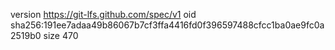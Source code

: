 version https://git-lfs.github.com/spec/v1
oid sha256:191ee7adaa49b86067b7cf3ffa4416fd0f396597488cfcc1ba0ae9fc0a2519b0
size 470
